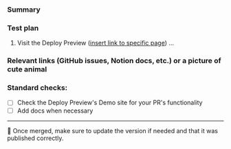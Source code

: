 <!-- Before opening a pull request, ensure you've read our contributing guidelines, https://github.com/netlify/next-runtime/blob/main/CONTRIBUTING.md. -->

### Summary

<!-- Provide a brief summary of the change. -->

### Test plan

1. Visit the Deploy Preview ([insert link to specific page]()) ...

### Relevant links (GitHub issues, Notion docs, etc.) or a picture of cute animal

### Standard checks:

<!-- Please delete any options that reviewers shouldn't check. -->

- [ ] Check the Deploy Preview's Demo site for your PR's functionality
- [ ] Add docs when necessary

---

🧪 Once merged, make sure to update the version if needed and that it was published correctly.
